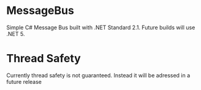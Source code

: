 # MessageBus
Simple C# Message Bus built with .NET Standard 2.1. Future builds will use .NET 5.

# Thread Safety
Currently thread safety is not guaranteed. Instead it will be adressed in a future release

